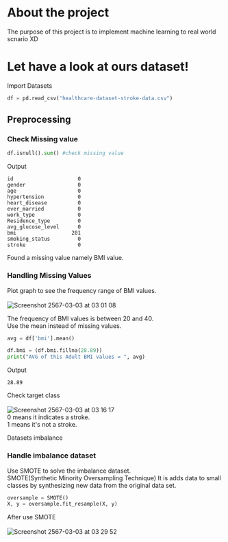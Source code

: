 # About the project
The purpose of this project is to implement machine learning to real world scnario XD

# Let have a look at ours dataset!

Import Datasets
```python
df = pd.read_csv("healthcare-dataset-stroke-data.csv")
```
## Preprocessing<br>
### Check Missing value
```python
df.isnull().sum() #check missing value
```
Output
```
id                     0
gender                 0
age                    0
hypertension           0
heart_disease          0
ever_married           0
work_type              0
Residence_type         0
avg_glucose_level      0
bmi                  201
smoking_status         0
stroke                 0
```
Found a missing value namely BMI value.
### Handling Missing Values
Plot graph to see the frequency range of BMI values.<br><br>
![Screenshot 2567-03-03 at 03 01 08](https://github.com/Tanachock/Stroke-Prediction/assets/160312026/8cc04d35-3231-4119-947c-46c154e6be3b)<br>

The frequency of BMI values ​​is between 20 and 40.<br>
Use the mean instead of missing values.<br>
```python
avg = df['bmi'].mean()

df.bmi = (df.bmi.fillna(28.89))
print("AVG of this Adult BMI values = ", avg)
```
Output
```
28.89
```
Check target class<br><br>
![Screenshot 2567-03-03 at 03 16 17](https://github.com/Tanachock/Stroke-Prediction/assets/160312026/03ada2af-d5ab-4378-b99e-adf82d90dd18)<br>
0 means it indicates a stroke.<br>
1 means it's not a stroke.<br>

Datasets imbalance<br>
### Handle imbalance dataset
Use SMOTE to solve the imbalance dataset.<br>
SMOTE(Synthetic Minority Oversampling Technique) It is adds data to small classes by synthesizing new data from the original data set.
```python
oversample = SMOTE()
X, y = oversample.fit_resample(X, y)
```
After use SMOTE<br><br>
![Screenshot 2567-03-03 at 03 29 52](https://github.com/Tanachock/Stroke-Prediction/assets/160312026/898f41d3-59a2-43e2-9ef7-644d5deeaad2)<br>

